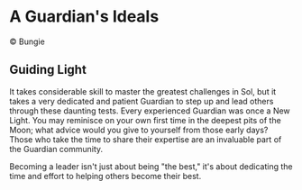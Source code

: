 # A Guardian's Ideals

© Bungie

## Guiding Light

It takes considerable skill to master the greatest challenges in Sol, but it takes a very dedicated and patient Guardian to step up and lead others through these daunting tests. Every experienced Guardian was once a New Light. You may reminisce on your own first time in the deepest pits of the Moon; what advice would you give to yourself from those early days? Those who take the time to share their expertise are an invaluable part of the Guardian community. 

Becoming a leader isn't just about being "the best," it's about dedicating the time and effort to helping others become their best.

